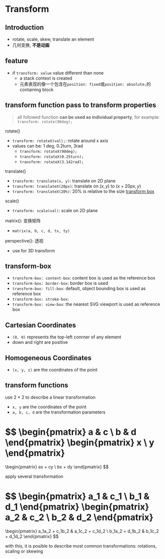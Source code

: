 # Transform

## Introduction

- rotate, scale, skew, translate an element
- 几何变换, **不是动画**

## feature

- if `transform: value` value different than none
  - a stack context is created
  - 元素表现的像一个包含在`position: fixed`或`position: absolute;`的 containing block

## transform function pass to transform properties

> all followed function **can be used as individual property**, for example: `transform: rotate(90deg);`

rotate()

- `transform: rotateX(val);`: rotate around x axis
- values can be: 1 deg, 0.2turn, 3rad
  - `transform: rotateX(90deg);`
  - `transform: rotateX(0.25turn);`
  - `transform: rotateX(3.142rad);`

translate()

- `transform: translate(x, y)`: translate on 2D plane
- `transform: translateX(20px)`: translate on $(x, y)$ to $(x + 20px, y)$
- `transform: translateX(20%)`: 20% is relative to the size [transform box](#transform-box)

scale()

- `transform: scale(val)`: scale on 2D plane

matrix(): 变换矩阵

- `matrix(a, b, c, d, tx, ty)`

perspective(): 透视

- use for 3D transform

## transform-box

- `transform-box: content-box`: content box is used as the reference box
- `transform-box: border-box`: border box is used
- `transform-box: fill-box`: default, object bounding box is used as reference box
- `transform-box: stroke-box`: 
- `transform-box: view-box`: the nearest SVG viewport is used as reference box

## Cartesian Coordinates

- `(0, 0)` represents the top-left conrner of any element
- down and right are positive

## Homogeneous Coordinates

- `(x, y, z)` are the coordinates of the point

## transform functions

use 2 $\times$ 2 to describe a linear transformation

- `x, y` are the coordinates of the point
- `a, b, c, d` are the transformation parameters

$$
\begin{pmatrix}
a & c \\
b & d
\end{pmatrix}
\begin{pmatrix}
x \\ y
\end{pmatrix}
=
\begin{pmatrix}
ax + cy \\
bx + dy
\end{pmatrix}
$$

apply several transformation

$$
\begin{pmatrix}
a_1 & c_1 \\
b_1 & d_1
\end{pmatrix}
\begin{pmatrix}
a_2 & c_2 \\
b_2 & d_2
\end{pmatrix}
=
\begin{pmatrix}
a_1a_2 + c_1b_2 & a_1c_2 + c_1d_2 \\
b_1a_2 + d_1b_2 & b_1c_2 + d_1d_2
\end{pmatrix}
$$

with this, it is posible to describe most common transformations: rotations, scaling or skewing

